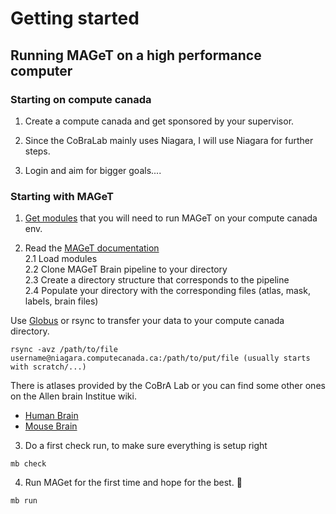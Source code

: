 # Getting started 
## Running MAGeT on a high performance computer

### Starting on compute canada
1. Create a compute canada and get sponsored by your supervisor.

2. Since the CoBraLab mainly uses Niagara, I will use Niagara for further steps.

3. Login and aim for bigger goals.... 

### Starting with MAGeT
1. [Get modules](https://github.com/CoBrALab/documentation/wiki/Getting-Started-on-Niagara) that you will need to run MAGeT on your compute canada env.
  
2. Read the [MAGeT documentation](https://github.com/CobraLab/documentation/wiki/MAGeTBrain)  
  2.1  Load modules  
  2.2  Clone MAGeT Brain pipeline to your directory  
  2.3  Create a directory structure that corresponds to the pipeline  
  2.4  Populate your directory with the corresponding files (atlas, mask, labels, brain files)        
  
Use [Globus](https://www.globus.org/) or rsync to transfer your data to your compute canada directory.      
      
```
rsync -avz /path/to/file username@niagara.computecanada.ca:/path/to/put/file (usually starts with scratch/...)
```  
    
There is atlases provided by the CoBrA Lab or you can find some other ones on the Allen brain Institue wiki.      
   * [Human Brain](https://github.com/cobralab/atlases)  
   * [Mouse Brain](https://wiki.mouseimaging.ca/display/MICePub/Mouse+Brain+Atlases)  
    
3. Do a first check run, to make sure everything is setup right  
```
mb check
```
4. Run MAGet for the first time and hope for the best. :pray:
```
mb run
```



